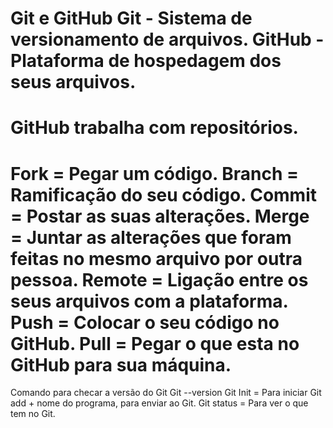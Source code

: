 Git e GitHub
Git - Sistema de versionamento de arquivos.
GitHub - Plataforma de hospedagem dos seus arquivos.
======================================================
GitHub trabalha com repositórios.
======================================================
Fork   = Pegar um código.
Branch = Ramificação do seu código.
Commit = Postar as suas alterações.
Merge  = Juntar as alterações que foram feitas no mesmo arquivo por outra pessoa.
Remote = Ligação entre os seus arquivos com a plataforma.
Push   = Colocar o seu código no GitHub.
Pull   = Pegar o que esta no GitHub para sua máquina.
========================================================
Comando para checar a versão do Git
Git --version
Git Init = Para iniciar 
Git add + nome do programa, para enviar ao Git.
Git status = Para ver o que tem no Git.
